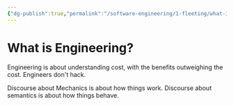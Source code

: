 ```yaml
---
{"dg-publish":true,"permalink":"/software-engineering/1-fleeting/what-is-engineering/","created":"2023-08-03T06:06:36.077-05:00","updated":"2023-09-19T07:41:12.057-05:00"}
---
```


# What is Engineering?
Engineering is about understanding cost, with the benefits outweighing the cost.
Engineers don't hack.

Discourse about Mechanics is about how things work.
Discourse about semantics is about how things behave.